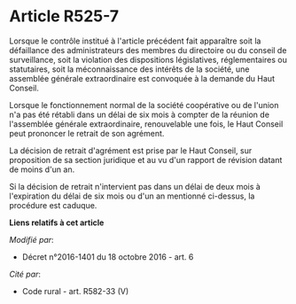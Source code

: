 # Article R525-7

Lorsque le contrôle institué à l'article précédent fait apparaître soit la défaillance des administrateurs des membres du
directoire ou du conseil de surveillance, soit la violation des dispositions législatives, réglementaires ou statutaires,
soit la méconnaissance des intérêts de la société, une assemblée générale extraordinaire est convoquée à la demande du Haut
Conseil.

Lorsque le fonctionnement normal de la société coopérative ou de l'union n'a pas été rétabli dans un délai de six mois à
compter de la réunion de l'assemblée générale extraordinaire, renouvelable une fois, le Haut Conseil peut prononcer le
retrait de son agrément.

La décision de retrait d'agrément est prise par le Haut Conseil, sur proposition de sa section juridique et au vu d'un
rapport de révision datant de moins d'un an.

Si la décision de retrait n'intervient pas dans un délai de deux mois à l'expiration du délai de six mois ou d'un an
mentionné ci-dessus, la procédure est caduque.

**Liens relatifs à cet article**

_Modifié par_:

  - Décret n°2016-1401 du 18 octobre 2016 - art. 6

_Cité par_:

  - Code rural - art. R582-33 (V)
